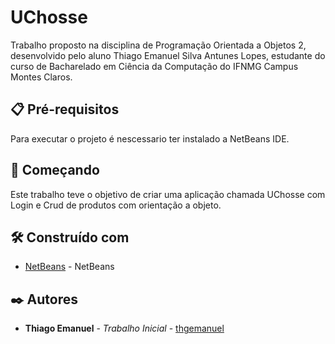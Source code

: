 # UChosse

Trabalho proposto na disciplina de Programação Orientada a Objetos 2, desenvolvido pelo aluno Thiago Emanuel Silva Antunes Lopes, estudante do curso de Bacharelado em Ciência da Computação do IFNMG Campus Montes Claros.

## 📋 Pré-requisitos

Para executar o projeto é nescessario ter instalado a NetBeans IDE.

## 🚀 Começando

Este trabalho teve o objetivo de criar uma aplicação chamada UChosse com Login e Crud de produtos com orientação a objeto.

## 🛠️ Construído com

* [NetBeans](https://netbeans.apache.org/download/index.html) - NetBeans

## ✒️ Autores

* **Thiago Emanuel** - *Trabalho Inicial* - [thgemanuel](https://github.com/thgemanuel)
